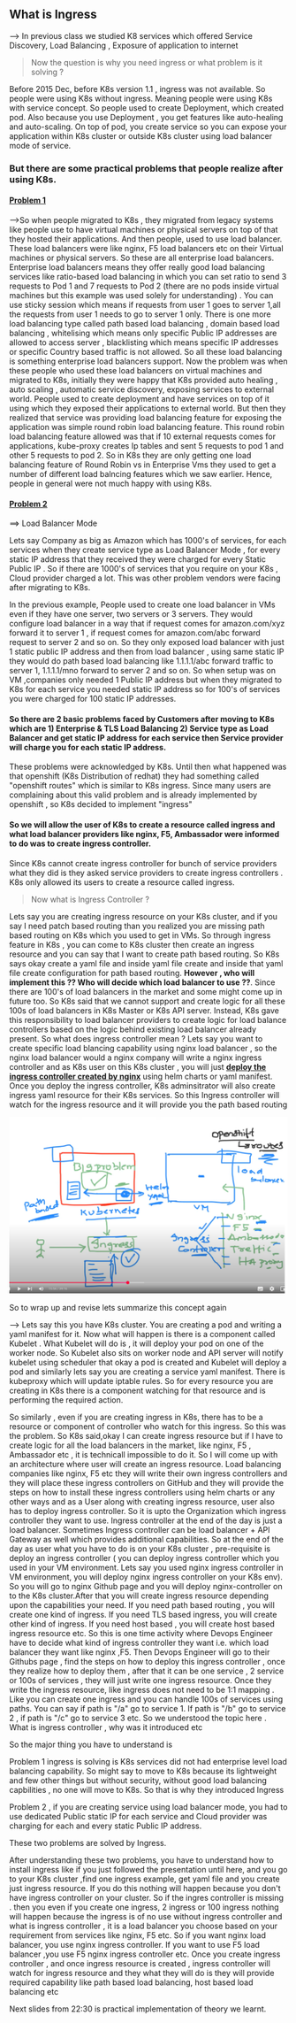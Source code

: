 ## What is Ingress

--> In previous class we studied K8 services which offered Service Discovery, Load Balancing , Exposure of application to internet

> Now the question is why you need ingress or what problem is it solving ?

Before 2015 Dec, before K8s version 1.1 , ingress was not available. So people were using K8s without ingress. Meaning people were using K8s with service concept. So people used to create Deployment, which created pod. Also because you use Deployment , you get features like auto-healing and auto-scaling. On top of pod, you create service so you can expose your application within K8s cluster or outside K8s cluster using load balancer mode of service.

### But there are some practical problems that people realize after using K8s.


#### <u>Problem 1</u>

-->So when people migrated to K8s , they migrated from legacy systems like people use to have virtual machines or physical servers on top of that they hosted their applications. And then people, used to use load balancer. These load balancers were like nginx, F5 load balancers etc on their Virtual machines or physical servers. So these are all enterprise load balancers. Enterprise load balancers means they offer really good load balancing services like ratio-based load balancing in which you can set ratio to send 3 requests to Pod 1 and 7 requests to Pod 2 (there are no pods inside virtual machines but this example was used solely for understanding) . You can use sticky session which means if requests from user 1 goes to server 1,all the requests from user 1 needs to go to server 1 only. There is one more load balancing type called path based load balancing , domain based load balancing , whitelising which means only specific Public IP addresses are allowed to access server , blacklisting which means specific IP addresses or specific Country based traffic is not allowed. So all these load balancing is something enterprise load balancers support. Now the problem was when these people who used these load balancers on virtual machines and migrated to K8s, initially they were happy that K8s provided auto healing , auto scaling , automatic service discovery, exposing services to external world. People used to create deployment and have services on top of it using which they exposed their applications to external world. But then they realized that service was providing load balancing feature for exposing the application was simple round robin load balancing feature. This round robin load balancing feature allowed was that if 10 external requests comes for applications, kube-proxy creates Ip tables and sent 5 requests to pod 1 and other 5 requests to pod 2. So in K8s they are only getting one load balancing feature of Round Robin vs in Enterprise Vms they used to get a number of different load balncing features which we saw earlier. Hence, people in general were not much happy with using K8s.


#### <u>Problem 2</u>

==> Load Balancer Mode

Lets say Company as big as Amazon which has 1000's of services, for each services when they create service type as Load Balancer Mode , for every static IP address that they received they were charged for every Static Public IP . So if there are 1000's of services that you require on your K8s , Cloud provider charged a lot. This was other problem vendors were facing after migrating to K8s.


In the previous example, People used to create one load balancer in VMs even if they have one server, two servers or 3 servers. They would configure load balancer in a way that if request comes for amazon.com/xyz forward it to server 1 , if request comes for amazon.com/abc forward request to server 2 and so on. So they only exposed load balancer with just 1 static public IP address and then from load balancer , using same static IP they would do path based load balancing like 1.1.1.1/abc forward traffic to server 1, 1.1.1.1/mno forward to server 2 and so on. So when setup was on VM ,companies only needed 1 Public IP address but when they migrated to K8s for each service you needed static IP address so for 100's of services you were charged for 100 static IP addresses.


#### So there are 2 basic problems faced by Customers after moving to K8s which are 1) Enterprise & TLS Load Balancing 2) Service type as Load Balancer and get static IP address for each service then Service provider will charge you for each static IP address.


These problems were acknowledged by K8s. Until then what happened was that openshift (K8s Distribution of redhat) they had something called "openshift routes" which is similar to K8s ingress. Since many users are complaining about this valid problem and is already implemented by  openshift , so K8s decided to implement "ingress"

#### <b>So we will allow the user of K8s to create a resource called ingress   and what load balancer providers like nginx, F5, Ambassador were informed to do was to create ingress controller.</b>

Since K8s cannot create ingress controller for bunch of service providers what they did is they asked service providers to create ingress controllers . K8s only allowed its users to create a resource called ingress.

> Now what is Ingress Controller ?

Lets say you are creating ingress resource on your K8s cluster, and if you say I need patch based routing than you realized you are missing path based routing on K8s which you used to get in VMs. So through ingress feature in K8s , you can come to K8s cluster then create an ingress resource and you can say that I want to create path based routing. So K8s says okay create a yaml file and inside yaml file create and inside that yaml file create configuration for path based routing. <b>However , who will implement this ?? Who will decide which load balancer to use ??</b>. Since there are 100's of load balancers in the market and some might come up in future too. So K8s said that we cannot support and create logic for all these 100s of load balancers in K8s Master or K8s API server. Instead, K8s gave this responsibility to load balancer providers to create logic for load balance controllers based on the logic behind existing load balancer already present. So what does ingress controller mean ? Lets say you want to create specific load blancing capability using nginx load balancer , so the nginx load balancer would a nginx company will write a nginx ingress controller and as K8s user on this K8s cluster , you will just <b><u>deploy the ingress controller created by nginx</u></b> using helm charts or yaml manifest. Once you deploy the ingress controller, K8s adminsitrator will also create ingress yaml resource for their K8s services. So this Ingress controller will watch for the ingress resource and it will provide you the path based routing

![](https://raw.githubusercontent.com/SamilVanzar/Devops/main/images/Day30/11.png)

So to wrap up and revise lets summarize this concept again

--> Lets say this you have K8s cluster. You are creating a pod and writing a yaml manifest for it. Now what will happen is there is a component called Kubelet . What Kubelet will do is , it will deploy your pod on one of the worker node. So Kubelet also sits on worker node and API server will notify kubelet using scheduler that okay a pod is created and Kubelet will deploy a pod and similarly lets say you are creating a service yaml manifest. There is kubeproxy which will update iptable rules. So for every resource you are creating in K8s there is a component watching for that resource and is performing the required action.

So similarly , even if you are creating ingress in K8s, there has to be a resource or component of controller who watch for this ingress. So this was the problem. So K8s said,okay I can create ingress resource but if I have to create logic for all the load balancers in the market, like nginx, F5 , Ambassador etc , it is technicall impossible to do it. So I will come up with an architecture where user will create an ingress resource. Load balancing companies like nginx, F5 etc they will write their own ingress controllers and they will place these ingress controllers on GitHub and they will provide the steps on how to install these ingress controllers using helm charts or any other ways and as a User along with  creating ingress resource, user also has to deploy ingress controller. So it is upto the Organization which ingress controller they want to use. Ingress controller at the end of the day is just a load balancer. Sometimes Ingress controller can be load balancer + API Gateway as well which provides additional capabilities. So at the end of the day as user what you have to do is on your K8s cluster , pre-requisite is deploy an ingress controller ( you can deploy ingress controller which you used in your VM environment. Lets say you used nginx ingress controller in VM environment, you will deploy nginx ingress controller on your K8s env). So you will go to nginx Github page and you will deploy nginx-controller on to the K8s cluster.After that you will create ingress resource depending upon the capabilities your need. If you need path based routing , you will create one kind of ingress. If you need TLS based ingress, you will create other kind of ingress. If you need host based , you will create host based ingress resource etc. So this is one time activity where Devops Engineer have to decide what kind of ingress controller they want i.e. which load balancer they want like nginx ,F5. Then Devops Engineer will go to their Githubs page , find the steps on how to deploy this ingress controller , once they realize how to deploy them , after that it can be one service , 2 service or 100s of services , they will just write one ingress resource. Once they write the ingress resource, like ingress does not need to be 1:1 mapping . Like you can create one ingress and you can handle 100s of services using paths. You can say if path is "/a" go to service 1. If path is "/b" go to service 2 , if path is "/c" go to service 3 etc. So we understood the topic here . What is ingress controller , why was it introduced etc

So the major thing you have to understand is

Problem 1 ingress is solving is K8s services did not had enterprise level load balancing capability. So might say to move to K8s because its lightweight and few other things but without security, without good load balancing capbilities , no one will move to K8s. So that is why they introduced Ingress

Problem 2 , if you are creating service using load balancer mode, you had to use dedicated Public static IP for each service and Cloud provider was charging for each and every static Public IP address.

These two problems are solved by Ingress.

After understanding these two problems, you have to understand how to install ingress like if you just followed the presentation until here, and you go to your K8s cluster ,find one ingress example, get yaml file and you create just ingress resource. If you do this nothing will happen because you don't have ingress controller on your cluster. So if the ingres controller is missing . then you even if you create one ingress, 2 ingress or 100 ingress nothing will happen because the ingress is of no use without ingress controller and what is ingress controller  , it is a load balancer you choose based on your requirement from services like nginx, F5 etc. So if you want nginx load balancer, you use nginx ingress controller. If you want to use F5 load balancer ,you use F5 nginx ingress controller etc. Once you create ingress controller , and once ingress resource is created , ingress controller will watch for ingress resource and they what they will do is they will provide required capability like path based load balancing, host based load balancing etc

Next slides from 22:30 is practical implementation of theory we learnt.









































































